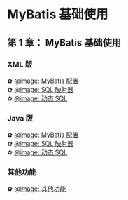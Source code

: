 # MyBatis 基础使用


<div class = 'data-section default-folding'>
<h2 class = 'section-title'>第 <label class = 'block-number'>1</label> 章： MyBatis 基础使用</h2>
<div class = 'folding-area'>

<h3 class = 'auto-sort-sub'>XML 版</h3>

✿ [@image: MyBatis 配置](https://ljq199612.gitee.io/Volume/Volume_II/IT/images/java/mybatis/05.png)  
✿ [@image: SQL 映射器](https://ljq199612.gitee.io/Volume/Volume_II/IT/images/java/mybatis/07.png)  
✿ [@image: 动态 SQL](https://ljq199612.gitee.io/Volume/Volume_II/IT/images/java/mybatis/09.png)  

<h3 class = 'auto-sort-sub'>Java 版</h3>

✿ [@image: MyBatis 配置](https://ljq199612.gitee.io/Volume/Volume_II/IT/images/java/mybatis/06.png)  
✿ [@image: SQL 映射器](https://ljq199612.gitee.io/Volume/Volume_II/IT/images/java/mybatis/08.png)  
✿ [@image: 动态 SQL](https://ljq199612.gitee.io/Volume/Volume_II/IT/images/java/mybatis/10.png)  

<h3 class = 'auto-sort-sub'>其他功能</h3>

✿ [@image: 其他功能](https://ljq199612.gitee.io/Volume/Volume_II/IT/images/java/mybatis/11.png)  




</div>
</div>
